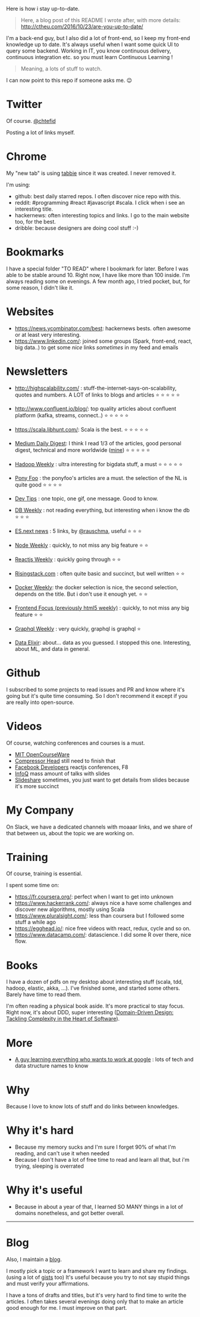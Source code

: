 Here is how i stay up-to-date.

> Here, a blog post of this README I wrote after, with more details: http://ctheu.com/2016/10/23/are-you-up-to-date/

I'm a back-end guy, but I also did a lot of front-end, so I keep my front-end knowledge up to date. It's always useful when I want some quick UI to query some backend. Working in IT, you know continuous delivery, continuous integration etc. so you must learn Continuous Learning !

> Meaning, a lots of stuff to watch.

I can now point to this repo if someone asks me. :wink:

# Twitter 

Of course. [@chtefid](https://twitter.com/chtefid)

Posting a lot of links myself.

# Chrome

My "new tab" is using [tabbie](https://tabbie.io/) since it was created. I never removed it.

I'm using:

- github: best daily starred repos. I often discover nice repo with this.
- reddit: #programming #react #javascript #scala. I click when i see an interesting title.
- hackernews: often interesting topics and links. I go to the main website too, for the best.
- dribble: because designers are doing cool stuff :-)

# Bookmarks

I have a special folder "TO READ" where I bookmark for later. Before I was able to be stable around 10.
Right now, I have like more than 100 inside. I'm always reading some on evenings.
A few month ago, I tried pocket, but, for some reason, I didn't like it.

# Websites

- https://news.ycombinator.com/best: hackernews bests. often awesome or at least very interesting.
- https://www.linkedin.com/: joined some groups (Spark, front-end, react, big data..) to get some _nice_ links _sometimes_ in my feed and emails

# Newsletters

- http://highscalability.com/ : stuff-the-internet-says-on-scalability, quotes and numbers. A LOT of links to blogs and articles :star: :star: :star: :star: :star:
- http://www.confluent.io/blog/: top quality articles about confluent platform (kafka, streams, connect..)  :star: :star: :star: :star: :star:
- https://scala.libhunt.com/: Scala is the best. :star: :star: :star: :star: :star:
- [Medium Daily Digest](https://medium.com/): I think I read 1/3 of the articles, good personal digest, technical and more worldwide ([mine](https://medium.com/@ChtefiD/)) :star: :star: :star: :star: :star:
- [Hadoop Weekly](https://www.hadoopweekly.com/) : ultra interesting for bigdata stuff, a must :star: :star: :star: :star: :star: 
- [Pony Foo](https://ponyfoo.com/) : the ponyfoo's articles are a must. the selection of the NL is quite good :star: :star: :star: :star:
- [Dev Tips](https://umaar.com/dev-tips/) : one topic, one gif, one message. Good to know.
- [DB Weekly](http://dbweekly.com/) : not reading everything, but interesting when i know the db :star: :star: :star:
- [ES.next news](http://esnextnews.com/) : 5 links, by [@rauschma](https://twitter.com/rauschma), useful  :star: :star: :star:
- [Node Weekly](http://nodeweekly.com/) : quickly, to not miss any big feature  :star: :star:
- [Reactjs Weekly](http://reactjsnewsletter.com/) : quickly going through  :star: :star:
- [Risingstack.com](https://blog.risingstack.com/) : often quite basic and succinct, but well written :star: :star: 
- [Docker Weekly](https://blog.docker.com/docker-weekly-archives/): the docker selection is nice, the second selection, depends on the title. But i don't use it enough yet. :star: :star:
- [Frontend Focus (previously html5 weekly)](http://frontendfocus.co/issues/260)  : quickly, to not miss any big feature  :star: :star:
- [Graphql Weekly](https://www.graphqlweekly.com/) : very quickly, graphql is graphql :star:

- [Data Elixir](http://dataelixir.com/): about... data as you guessed. I stopped this one. Interesting, about ML, and data in general.

# Github

I subscribed to some projects to read issues and PR and know where it's going but it's quite time consuming.
So I don't recommend it except if you are really into open-source.

# Videos

Of course, watching conferences and courses is a must.

- [MIT OpenCourseWare](https://www.youtube.com/channel/UCEBb1b_L6zDS3xTUrIALZOw)
- [Compressor Head](https://www.youtube.com/playlist?list=PLOU2XLYxmsIJGErt5rrCqaSGTMyyqNt2H) still need to finish that
- [Facebook Developers](https://www.youtube.com/channel/UCP_lo1MFyx5IXDeD9s_6nUw) reactjs conferences, F8
- [InfoQ](https://www.infoq.com/) mass amount of talks with slides
- [Slideshare](https://www.slideshare.net) sometimes, you just want to get details from slides because it's more succinct

# My Company

On Slack, we have a dedicated channels with moaaar links, and we share of that between us, about the topic we are working on.

# Training

Of course, training is essential.

I spent some time on:

- https://fr.coursera.org/: perfect when I want to get into unknown
- https://www.hackerrank.com/: always nice a have some challenges and discover new algorithms, mostly using Scala
- https://www.pluralsight.com/: less than coursera but I followed some stuff a while ago
- https://egghead.io/: nice free videos with react, redux, cycle and so on.
- https://www.datacamp.com/: datascience. I did some R over there, nice flow.

# Books

I have a dozen of pdfs on my desktop about interesting stuff (scala, tdd, hadoop, elastic, akka, ...). I've finished some, and started some others. Barely have time to read them.

I'm often reading a physical book aside. It's more practical to stay focus. Right now, it's about DDD, super interesting ([Domain-Driven Design: Tackling Complexity in the Heart of Software](https://www.amazon.fr/Domain-Driven-Design-Tackling-Complexity-Software/dp/0321125215)).

# More

- [A guy learning everything who wants to work at google](https://github.com/jwasham/google-interview-university) : lots of tech and data structure names to know

# Why

Because I love to know lots of stuff and do links between knowledges.

# Why it's hard

- Because my memory sucks and I'm sure I forget 90% of what I'm reading, and can't use it when needed
- Because I don't have a lot of free time to read and learn all that, but i'm trying, sleeping is overrated

# Why it's useful

- Because in about a year of that, I learned SO MANY things in a lot of domains nonetheless, and got better overall.


---

# Blog

Also, I maintain a [blog](http://ctheu.com/).

I mostly pick a topic or a framework I want to learn and share my findings. (using a lot of [gists](https://gist.github.com/chtefi) too)
It's useful because you try to not say stupid things and must verify your affirmations. 

I have a tons of drafts and titles, but it's very hard to find time to write the articles.
I often takes several evenings doing only that to make an article good enough for me.
I must improve on that part.

